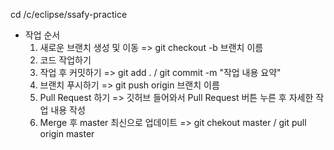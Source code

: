 cd /c/eclipse/ssafy-practice

* 작업 순서
  1. 새로운 브랜치 생성 및 이동 => git checkout -b 브랜치 이름
  2. 코드 작업하기
  3. 작업 후 커밋하기 => git add . / git commit -m "작업 내용 요약"
  4. 브랜치 푸시하기 => git push origin 브랜치 이름
  5. Pull Request 하기 => 깃허브 들어와서 Pull Request 버튼 누른 후 자세한 작업 내용 작성
  6. Merge 후 master 최신으로 업데이트 => git chekout master / git pull origin master
